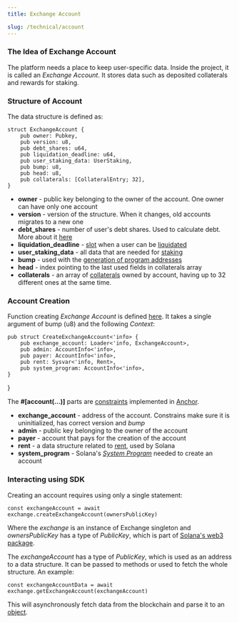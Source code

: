 ```yaml
---
title: Exchange Account

slug: /technical/account
---
```


### The Idea of Exchange Account

The platform needs a place to keep user-specific data. Inside the project, it is called an _Exchange Account_. It stores data such as deposited collaterals and rewards for staking.

### Structure of Account

The data structure is defined as:

    struct ExchangeAccount {
        pub owner: Pubkey,
        pub version: u8,
        pub debt_shares: u64,
        pub liquidation_deadline: u64,
        pub user_staking_data: UserStaking,
        pub bump: u8,
        pub head: u8,
        pub collaterals: [CollateralEntry; 32],
    }

- **owner** - public key belonging to the owner of the account. One owner can have only one account
- **version** - version of the structure. When it changes, old accounts migrates to a new one
- **debt_shares** - number of user's debt shares. Used to calculate debt. More about it [here](/docs/technical/synthetics#debt)
- **liquidation_deadline** - [slot](https://docs.solana.com/terminology#slot) when a user can be [liquidated](/docs/technical/collateral#liquidation)
- **user_staking_data** - all data that are needed for [staking](/docs/technical/staking)
- **bump** - used with the [generation of program addresses](https://docs.solana.com/developing/programming-model/calling-between-programs#hash-based-generated-program-addresses)
- **head** - index pointing to the last used fields in collaterals array
- **collaterals** - an array of [collaterals](/docs/technical/collateral) owned by account, having up to 32 different ones at the same time.

### Account Creation

Function creating _Exchange Account_ is defined [here](https://github.com/Synthetify/synthetify-protocol/blob/8bd95bc1f4f31f8e774b2b02d1866abbe35404a5/programs/exchange/src/lib.rs#L33-L43). It takes a single argument of bump (u8) and the following _Context_:

    pub struct CreateExchangeAccount<'info> {
        pub exchange_account: Loader<'info, ExchangeAccount>,
        pub admin: AccountInfo<'info>,
        pub payer: AccountInfo<'info>,
        pub rent: Sysvar<'info, Rent>,
        pub system_program: AccountInfo<'info>,
    }

}

The **#[account(...)]** parts are [constraints](https://project-serum.github.io/anchor/tutorials/tutorial-2.html#defining-a-program)
implemented in [Anchor](https://project-serum.github.io/anchor/getting-started/introduction.html).

- **exchange_account** - address of the account. Constrains make sure it is uninitialized, has correct version and _bump_
- **admin** - public key belonging to the owner of the account
- **payer** - account that pays for the creation of the account
- **rent** - a data structure related to [rent](https://docs.solana.com/developing/programming-model/accounts#rent), used by Solana
- **system_program** - Solana's [_System Program_](https://docs.solana.com/developing/runtime-facilities/programs#system-program) needed to create an account

### Interacting using SDK

Creating an account requires using only a single statement:

    const exchangeAccount = await exchange.createExchangeAccount(ownersPublicKey)

Where the _exchange_ is an instance of Exchange singleton and _ownersPublicKey_ has a type of _PublicKey_, which is part of
[Solana's web3 package](https://solana-labs.github.io/solana-web3.js/).

The _exchangeAccount_ has a type of _PublicKey_, which is used as an address to a data structure.
It can be passed to methods or used to fetch the whole structure. An example:

    const exchangeAccountData = await exchange.getExchangeAccount(exchangeAccount)

This will asynchronously fetch data from the blockchain and parse it to an
[object](https://github.com/Synthetify/synthetify-protocol/blob/8bd95bc1f4f31f8e774b2b02d1866abbe35404a5/sdk/src/exchange.ts#L1764-L1772).
